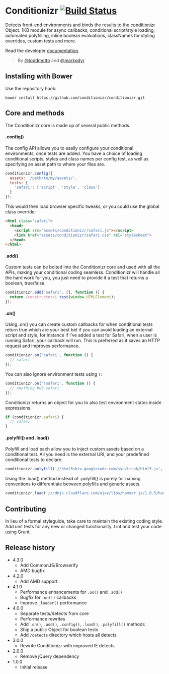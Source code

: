 # Conditionizr [![Build Status](https://travis-ci.org/conditionizr/conditionizr.png)](https://travis-ci.org/conditionizr/conditionizr)

Detects front-end environments and binds the results to the [conditionizr](http://conditionizr.com) Object. 1KB module for async callbacks, conditional script/style loading, automated polyfilling, inline boolean evaluations, classNames for styling overrides, custom tests and more.

Read the developer [documentation](//github.com/conditionizr/conditionizr/blob/master/docs/DOCS.md).

> By [@toddmotto](//twitter.com/toddmotto) and [@markgdyr](//twitter.com/markgdyr).

## Installing with Bower
Use the repository hook:

```
bower install https://github.com/conditionizr/conditionizr.git
```

## Core and methods

The Conditionizr core is made up of several public methods.

#### .config()
The config API allows you to easily configure your conditional environments, once tests are added. You have a choice of loading conditional scripts, styles and class names per config test, as well as specifying an asset path to where your files are.

````js
conditionizr.config({
  assets: '/path/to/my/assets/',
  tests: {
    'safari': ['script', 'style', 'class']
  }
});
````

This would then load browser specific tweaks, or you could use the global class override:

````html
<html class="safari">
  <head>
    <script src="assets/conditionizr/safari.js"></script>
    <link href="assets/conditionizr/safari.css" rel="stylesheet">
  </head>
</html>
````

#### .add()
Custom tests can be bolted into the Conditionizr core and used with all the APIs, making your conditional coding seamless. Conditionizr will handle all the hard work for you, you just need to provide it a test that returns a boolean, true/false.

````js
conditionizr.add('safari', [], function () {
  return /constructor/i.test(window.HTMLElement);
});
````

#### .on()
Using .on() you can create custom callbacks for when conditional tests return true which are your best bet if you can avoid loading an external script and style, for instance if I’ve added a test for Safari, when a user is running Safari, your callback will run. This is preferred as it saves an HTTP request and improves performance.

````js
conditionizr.on('safari', function () {
  // safari
});
````

You can also ignore environment tests using `!`:

````js
conditionizr.on('!safari', function () {
  // anything but safari
});
````

Conditionizr returns an object for you to also test environment states inside expressions.

````js
if (conditionizr.safari) {
  // safari
}
````

#### .polyfill() and .load()
Polyfill and load each allow you to inject custom assets based on a conditional test. All you need is the external URI, and your predefined conditional tests to declare.

````js
conditionizr.polyfill('//html5shiv.googlecode.com/svn/trunk/html5.js', ['ie6', 'ie7', 'ie8']);
````

Using the .load() method instead of .polyfill() is purely for naming conventions to differentiate between polyfills and generic assets.

````js
conditionizr.load('//cdnjs.cloudflare.com/ajax/libs/hammer.js/1.0.5/hammer.min.js', ['ios']);
````

## Contributing
In lieu of a formal styleguide, take care to maintain the existing coding style. Add unit tests for any new or changed functionality. Lint and test your code using Grunt.

## Release history

- 4.3.0
  - Add CommonJS/Browserify
  - AMD bugfix
- 4.2.0
  - Add AMD support
- 4.1.0
  - Performance enhancements for `.on()` and `.add()`
  - Bugfix for `.on(!)` callbacks
  - Improve `_loader()` performance
- 4.0.0
  - Separate tests/detects from core
  - Performance rewrites
  - Add `.on()`, `.add()`, `.config()`, `.load()`, `.polyfill()` methods
  - Ship a public Object for boolean tests
  - Add `/detects` directory which hosts all detects
- 3.0.0
  - Rewrite Conditionizr with improved IE detects
- 2.0.0
  - Remove jQuery dependency
- 1.0.0
  - Initial release
